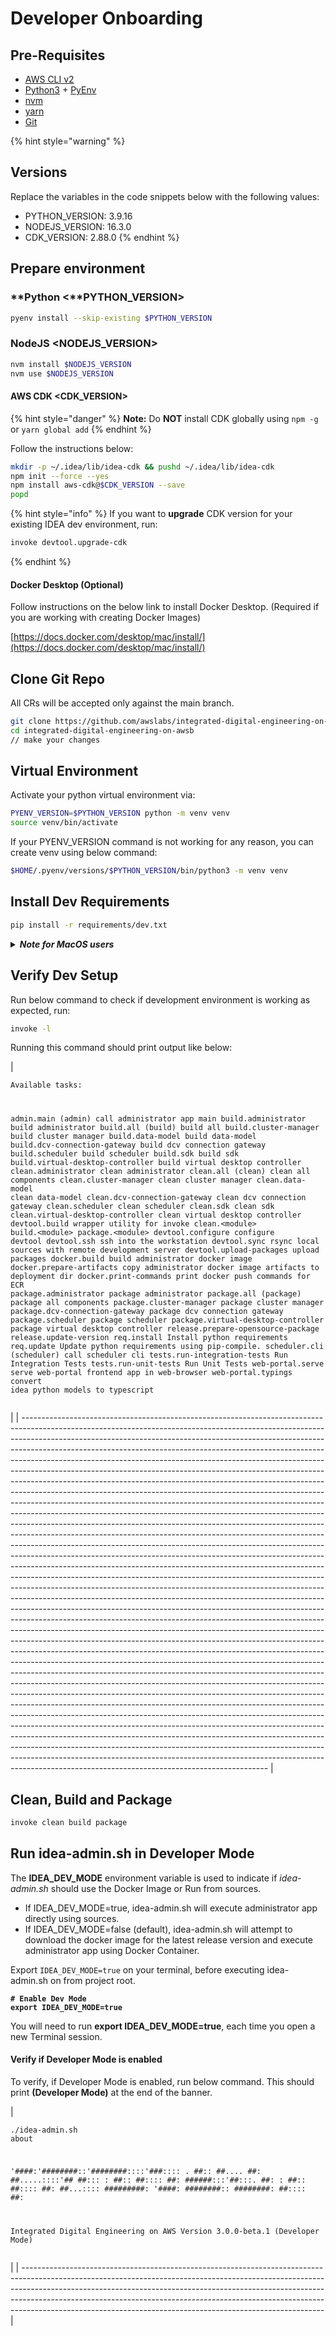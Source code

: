 # Developer Onboarding

## Pre-Requisites

* [AWS CLI v2](https://docs.aws.amazon.com/cli/latest/userguide/getting-started-install.html)
* [Python3](https://www.python.org/downloads/) + [PyEnv](https://github.com/pyenv/pyenv)
* [nvm](https://github.com/nvm-sh/nvm)
* [yarn](https://yarnpkg.com/)
* [Git](https://git-scm.com/downloads)&#x20;

{% hint style="warning" %}
## Versions

Replace the variables in the code snippets below with the following values:

* PYTHON\_VERSION: 3.9.16
* NODEJS\_VERSION: 16.3.0
* CDK\_VERSION: 2.88.0
{% endhint %}

## Prepare environment

### **Python <**PYTHON\_VERSION>

```bash
pyenv install --skip-existing $PYTHON_VERSION
```

### **NodeJS \<NODEJS\_VERSION>**

```bash
nvm install $NODEJS_VERSION
nvm use $NODEJS_VERSION
```

#### **AWS CDK \<CDK\_VERSION>**

{% hint style="danger" %}
**Note:** Do **NOT** install CDK globally using `npm -g` or `yarn global add`
{% endhint %}

Follow the instructions below:

```bash
mkdir -p ~/.idea/lib/idea-cdk && pushd ~/.idea/lib/idea-cdk
npm init --force --yes
npm install aws-cdk@$CDK_VERSION --save
popd
```

{% hint style="info" %}
If you want to **upgrade** CDK version for your existing IDEA dev environment, run:

```bash
invoke devtool.upgrade-cdk
```
{% endhint %}

#### **Docker Desktop (Optional)**

Follow instructions on the below link to install Docker Desktop. (Required if you are working with creating Docker Images)

[https://docs.docker.com/desktop/mac/install/](https://docs.docker.com/desktop/mac/install/)

## Clone Git Repo

All CRs will be accepted only against the main branch.

```bash
git clone https://github.com/awslabs/integrated-digital-engineering-on-aws.git
cd integrated-digital-engineering-on-awsb
// make your changes
```

## Virtual Environment

Activate your python virtual environment via:

```bash
PYENV_VERSION=$PYTHON_VERSION python -m venv venv
source venv/bin/activate
```

If your PYENV\_VERSION command is not working for any reason, you can create venv using below command:

```bash
$HOME/.pyenv/versions/$PYTHON_VERSION/bin/python3 -m venv venv
```

## Install Dev Requirements

```bash
pip install -r requirements/dev.txt
```

<details>

<summary><em><strong>Note for MacOS users</strong></em></summary>

_**BigSur Note:**_ cryptography and orjson library requirements fail to install on MacOS BigSur.\


To fix **cryptography**, follow the instructions mentioned here:\
[https://stackoverflow.com/questions/64919326/pip-error-installing-cryptography-on-big-sur](https://stackoverflow.com/questions/64919326/pip-error-installing-cryptography-on-big-sur)

```
env LDFLAGS="-L$(brew --prefix openssl@1.1)/lib" CFLAGS="-I$(brew --prefix openssl@1.1)/include" pip install cryptography==36.0.1
```

To fix **orjson**, run:

```
brew install rust
# Upgrade your pip
python3 -m pip install --upgrade pip
```

</details>

## Verify Dev Setup

Run below command to check if development environment is working as expected, run:

```bash
invoke -l
```

Running this command should print output like below:

| <pre><code>Available tasks:

  admin.main (admin)                   call administrator app main
  build.administrator                  build administrator
  build.all (build)                    build all
  build.cluster-manager                build cluster manager
  build.data-model                     build data-model
  build.dcv-connection-gateway         build dcv connection gateway
  build.scheduler                      build scheduler
  build.sdk                            build sdk
  build.virtual-desktop-controller     build virtual desktop controller
  clean.administrator                  clean administrator
  clean.all (clean)                    clean all components
  clean.cluster-manager                clean cluster manager
  clean.data-model                     clean data-model
  clean.dcv-connection-gateway         clean dcv connection gateway
  clean.scheduler                      clean scheduler
  clean.sdk                            clean sdk
  clean.virtual-desktop-controller     clean virtual desktop controller
  devtool.build                        wrapper utility for invoke clean.&#x3C;module> build.&#x3C;module> package.&#x3C;module>
  devtool.configure                    configure devtool
  devtool.ssh                          ssh into the workstation
  devtool.sync                         rsync local sources with remote development server
  devtool.upload-packages              upload packages
  docker.build                         build administrator docker image
  docker.prepare-artifacts             copy administrator docker image artifacts to deployment dir
  docker.print-commands                print docker push commands for ECR
  package.administrator                package administrator
  package.all (package)                package all components
  package.cluster-manager              package cluster manager
  package.dcv-connection-gateway       package dcv connection gateway
  package.scheduler                    package scheduler
  package.virtual-desktop-controller   package virtual desktop controller
  release.prepare-opensource-package
  release.update-version
  req.install                          Install python requirements
  req.update                           Update python requirements using pip-compile.
  scheduler.cli (scheduler)            call scheduler cli
  tests.run-integration-tests          Run Integration Tests
  tests.run-unit-tests                 Run Unit Tests
  web-portal.serve                     serve web-portal frontend app in web-browser
  web-portal.typings                   convert idea python models to typescript
</code></pre> |
| ------------------------------------------------------------------------------------------------------------------------------------------------------------------------------------------------------------------------------------------------------------------------------------------------------------------------------------------------------------------------------------------------------------------------------------------------------------------------------------------------------------------------------------------------------------------------------------------------------------------------------------------------------------------------------------------------------------------------------------------------------------------------------------------------------------------------------------------------------------------------------------------------------------------------------------------------------------------------------------------------------------------------------------------------------------------------------------------------------------------------------------------------------------------------------------------------------------------------------------------------------------------------------------------------------------------------------------------------------------------------------------------------------------------------------------------------------------------------------------------------------------------------------------------------------------------------------------------------------------------------------------------------------------------------------------------------------------------------------------------------------------------------------------------------------------------------------------------------------------------------------------------------------------------------------------------------------------------------------------------------------------------------------------------------------------------------------------------------------------------------------------------------------------------------------------------------------------------------------------------------------------------------------------------------------------------------------------------------------------------------------------------------------------------------------------------------------------------------------------------------------------------------------------------------------------------------------------------------------------------------------------------------------------------------------------------------------------------------------------------- |

## Clean, Build and Package

```bash
invoke clean build package
```

## Run idea-admin.sh in Developer Mode

The **IDEA\_DEV\_MODE** environment variable is used to indicate if _idea-admin.sh_ should use the Docker Image or Run from sources.

* If IDEA\_DEV\_MODE=true, idea-admin.sh will execute administrator app directly using sources.
* If IDEA\_DEV\_MODE=false (default), idea-admin.sh will attempt to download the docker image for the latest release version and execute administrator app using Docker Container.

Export `IDEA_DEV_MODE=true` on your terminal, before executing idea-admin.sh on from project root.

<pre class="language-bash"><code class="lang-bash"><strong># Enable Dev Mode
</strong><strong>export IDEA_DEV_MODE=true
</strong></code></pre>

You will need to run **export IDEA\_DEV\_MODE=true**, each time you open a new Terminal session.

#### Verify if Developer Mode is enabled

To verify, if Developer Mode is enabled, run below command. This should print **(Developer Mode)** at the end of the banner.

| <pre class="language-bash"><code class="lang-bash">./idea-admin.sh about

 '####:'########::'########::::'###::::
 . ##:: ##.... ##: ##.....::::'## ##:::
 : ##:: ##:::: ##: ######:::'##:::. ##:
 : ##:: ##:::: ##: ##...:::: #########:
 '####: ########:: ########: ##:::: ##:

 Integrated Digital Engineering on AWS
          Version 3.0.0-beta.1
            (Developer Mode)
</code></pre> |
| --------------------------------------------------------------------------------------------------------------------------------------------------------------------------------------------------------------------------------------------------------------------------------------------------------------------------------------------------------------------------------------------------- |
